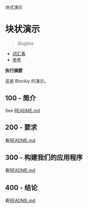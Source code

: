 块式演示

# 块状演示

> Slugline

-   [词汇表](./GLOSSARY.md)
-   [参考](./REFERENCES.md)

**执行摘要**

这是 Blockly 的演示。

## 100 - 简介

See [README.md](./100/README.md)

## 200 - 要求

看[README.md](./200/README.md)

## 300 - 构建我们的应用程序

看[README.md](./300/README.md)

## 400 - 结论

看[README.md](./400/README.md)
